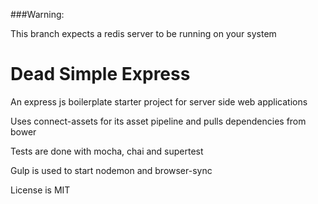 ###Warning:

This branch expects a redis server to be running on your system

# Dead Simple Express

An express js boilerplate starter project for server side web applications

Uses connect-assets for its asset pipeline and pulls dependencies from bower

Tests are done with mocha, chai and supertest

Gulp is used to start nodemon and browser-sync

License is MIT
